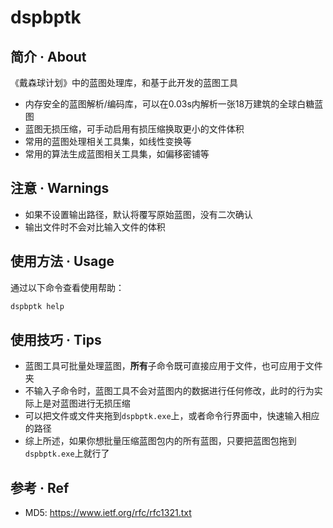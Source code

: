 # dspbptk

## 简介 · About

《戴森球计划》中的蓝图处理库，和基于此开发的蓝图工具

* 内存安全的蓝图解析/编码库，可以在0.03s内解析一张18万建筑的全球白糖蓝图
* 蓝图无损压缩，可手动启用有损压缩换取更小的文件体积
* 常用的蓝图处理相关工具集，如线性变换等
* 常用的算法生成蓝图相关工具集，如偏移密铺等

## 注意 · Warnings

* 如果不设置输出路径，默认将覆写原始蓝图，没有二次确认
* 输出文件时不会对比输入文件的体积

## 使用方法 · Usage

通过以下命令查看使用帮助：

```cmd
dspbptk help
```

## 使用技巧 · Tips

* 蓝图工具可批量处理蓝图，**所有**子命令既可直接应用于文件，也可应用于文件夹
* 不输入子命令时，蓝图工具不会对蓝图内的数据进行任何修改，此时的行为实际上是对蓝图进行无损压缩
* 可以把文件或文件夹拖到`dspbptk.exe`上，或者命令行界面中，快速输入相应的路径
* 综上所述，如果你想批量压缩蓝图包内的所有蓝图，只要把蓝图包拖到`dspbptk.exe`上就行了

## 参考 · Ref

* MD5: <https://www.ietf.org/rfc/rfc1321.txt>
